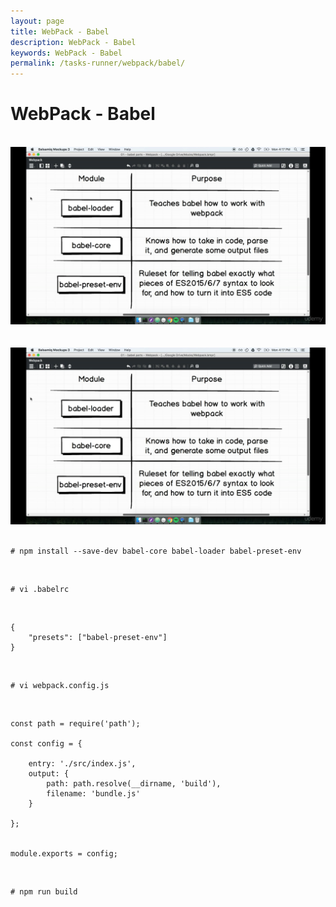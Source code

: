 ```yaml
---
layout: page
title: WebPack - Babel
description: WebPack - Babel
keywords: WebPack - Babel
permalink: /tasks-runner/webpack/babel/
---
```


# WebPack - Babel

<br/>

<div align="center">
    <img src="/img/webpack/babel-01.png" alt="babel webpack">
</div>

<br/>
<br/>

<div align="center">
    <img src="/img/webpack/babel-01.png" alt="babel webpack">
</div>

<br/>

    # npm install --save-dev babel-core babel-loader babel-preset-env

<br/>

    # vi .babelrc

<br/>

    {
        "presets": ["babel-preset-env"]
    }

<br/>

    # vi webpack.config.js

<br/>

    const path = require('path');

    const config = {

        entry: './src/index.js',
        output: {
            path: path.resolve(__dirname, 'build'),
            filename: 'bundle.js'
        }

    };


    module.exports = config;

<br/>

    # npm run build
